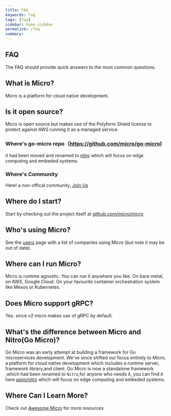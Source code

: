 ```yaml
---
title: FAQ
keywords: faq
tags: [faq]
sidebar: home_sidebar
permalink: /faq
summary:
---
```


## FAQ

The FAQ should provide quick answers to the most common questions.

## What is Micro?

Micro is a platform for cloud native development.

## Is it open source?

Micro is open source but makes use of the Polyform Shield license to protect against AWS running it as a managed service.

### Where's go-micro repo（https://github.com/micro/go-micro)

it had been moved and renamed to [nitro](https://github.com/asim/nitro) which will focus on edge computing and embeded systems.

### Where's Community

Here! a non-offical community, [Join Us](https://github.com/micro-community/how-to-join)

## Where do I start?

Start by checking out the project itself at [github.com/micro/micro](https://github.com/micro/micro)

## Who's using Micro?

See the [users](../users) page with a list of companies using Micro (but note it may be out of date). 

## Where can I run Micro?

Micro is runtime agnostic. You can run it anywhere you like. On bare metal, on AWS, Google Cloud. On your favourite container orchestration system like Mesos or Kubernetes.

## Does Micro support gRPC?

Yes. since v2 micro makes use of gRPC by default.

## What's the difference between Micro and Nitro(Go Micro)?

Go Micro was an early attempt at building a framework for Go microservices development. We've since shifted our focus entirely to Micro, 
a platform for cloud native development which includes a runtime server, framework library,and client. Go Micro is now 
a standalone framework ,which had been renamed to `Nitro`,for anyone who needs it, you can find it here [asim/nitro](https://github.com/asim/nitro) which will focus on edge computing and embeded systems.


## Where Can I Learn More?

Check out [Awesome Micro](https://github.com/micro-community/awesome-micro) for more resources

